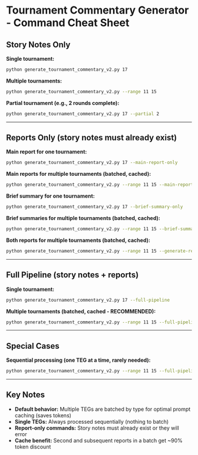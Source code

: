 # Tournament Commentary Generator - Command Cheat Sheet

## Story Notes Only

**Single tournament:**
```bash
python generate_tournament_commentary_v2.py 17
```

**Multiple tournaments:**
```bash
python generate_tournament_commentary_v2.py --range 11 15
```

**Partial tournament (e.g., 2 rounds complete):**
```bash
python generate_tournament_commentary_v2.py 17 --partial 2
```

---

## Reports Only (story notes must already exist)

**Main report for one tournament:**
```bash
python generate_tournament_commentary_v2.py 17 --main-report-only
```

**Main reports for multiple tournaments (batched, cached):**
```bash
python generate_tournament_commentary_v2.py --range 11 15 --main-report-only
```

**Brief summary for one tournament:**
```bash
python generate_tournament_commentary_v2.py 17 --brief-summary-only
```

**Brief summaries for multiple tournaments (batched, cached):**
```bash
python generate_tournament_commentary_v2.py --range 11 15 --brief-summary-only
```

**Both reports for multiple tournaments (batched, cached):**
```bash
python generate_tournament_commentary_v2.py --range 11 15 --generate-reports
```

---

## Full Pipeline (story notes + reports)

**Single tournament:**
```bash
python generate_tournament_commentary_v2.py 17 --full-pipeline
```

**Multiple tournaments (batched, cached - RECOMMENDED):**
```bash
python generate_tournament_commentary_v2.py --range 11 15 --full-pipeline
```

---

## Special Cases

**Sequential processing (one TEG at a time, rarely needed):**
```bash
python generate_tournament_commentary_v2.py --range 11 15 --full-pipeline --sequential
```

---

## Key Notes

- **Default behavior:** Multiple TEGs are batched by type for optimal prompt caching (saves tokens)
- **Single TEGs:** Always processed sequentially (nothing to batch)
- **Report-only commands:** Story notes must already exist or they will error
- **Cache benefit:** Second and subsequent reports in a batch get ~90% token discount